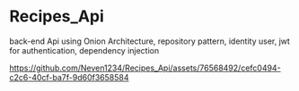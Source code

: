 # Recipes_Api
back-end Api using  Onion Architecture, repository pattern, identity user, jwt for authentication, dependency injection

https://github.com/Neven1234/Recipes_Api/assets/76568492/cefc0494-c2c6-40cf-ba7f-9d60f3658584

